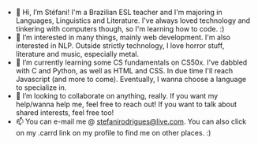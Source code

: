 - 👋 Hi, I’m Stéfani! I'm a Brazilian ESL teacher and I'm majoring in Languages, Linguistics and Literature. I've always loved technology and tinkering with computers though, so I'm learning how to code. :)
- 👀 I’m interested in many things, mainly web development. I'm also interested in NLP. Outside strictly technology, I love horror stuff, literature and music, especially metal.
- 🌱 I’m currently learning some CS fundamentals on CS50x. I've dabbled with C and Python, as well as HTML and CSS. In due time I'll reach Javascript (and more to come). Eventually, I wanna choose a language to specialize in.
- 💞️ I’m looking to collaborate on anything, really. If you want my help/wanna help me, feel free to reach out! If you want to talk about shared interests, feel free too!
- 📫 You can e-mail me @ stefanirodrigues@live.com. You can also click on my .carrd link on my profile to find me on other places. :)

<!---
stefanirodrigues/stefanirodrigues is a ✨ special ✨ repository because its `README.md` (this file) appears on your GitHub profile.
You can click the Preview link to take a look at your changes.
--->
